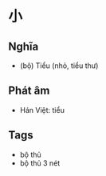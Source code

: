 # 小

## Nghĩa
* (bộ) Tiểu (nhỏ, tiểu thư)

## Phát âm
* Hán Việt: tiểu

## Tags
* bộ thủ
* bộ thủ 3 nét

<script>window.HANZI_FIELD='小';</script>

